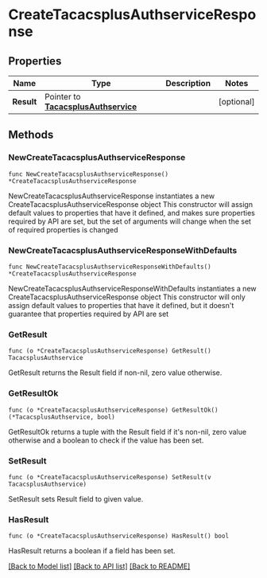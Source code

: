 # CreateTacacsplusAuthserviceResponse

## Properties

Name | Type | Description | Notes
------------ | ------------- | ------------- | -------------
**Result** | Pointer to [**TacacsplusAuthservice**](TacacsplusAuthservice.md) |  | [optional] 

## Methods

### NewCreateTacacsplusAuthserviceResponse

`func NewCreateTacacsplusAuthserviceResponse() *CreateTacacsplusAuthserviceResponse`

NewCreateTacacsplusAuthserviceResponse instantiates a new CreateTacacsplusAuthserviceResponse object
This constructor will assign default values to properties that have it defined,
and makes sure properties required by API are set, but the set of arguments
will change when the set of required properties is changed

### NewCreateTacacsplusAuthserviceResponseWithDefaults

`func NewCreateTacacsplusAuthserviceResponseWithDefaults() *CreateTacacsplusAuthserviceResponse`

NewCreateTacacsplusAuthserviceResponseWithDefaults instantiates a new CreateTacacsplusAuthserviceResponse object
This constructor will only assign default values to properties that have it defined,
but it doesn't guarantee that properties required by API are set

### GetResult

`func (o *CreateTacacsplusAuthserviceResponse) GetResult() TacacsplusAuthservice`

GetResult returns the Result field if non-nil, zero value otherwise.

### GetResultOk

`func (o *CreateTacacsplusAuthserviceResponse) GetResultOk() (*TacacsplusAuthservice, bool)`

GetResultOk returns a tuple with the Result field if it's non-nil, zero value otherwise
and a boolean to check if the value has been set.

### SetResult

`func (o *CreateTacacsplusAuthserviceResponse) SetResult(v TacacsplusAuthservice)`

SetResult sets Result field to given value.

### HasResult

`func (o *CreateTacacsplusAuthserviceResponse) HasResult() bool`

HasResult returns a boolean if a field has been set.


[[Back to Model list]](../README.md#documentation-for-models) [[Back to API list]](../README.md#documentation-for-api-endpoints) [[Back to README]](../README.md)



